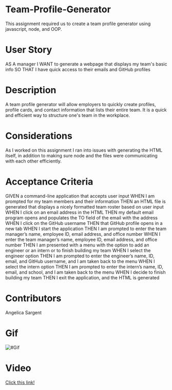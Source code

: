 # Team-Profile-Generator

This assignment required us to create a team profile generator using javascript, node, and OOP.

# User Story

AS A manager
I WANT to generate a webpage that displays my team's basic info
SO THAT I have quick access to their emails and GitHub profiles

# Description

A team profile generator will allow employers to quickly create profiles, profile cards, and contact information that lists their entire team. It is a quick and efficient way to structure one's team in the workplace.

# Considerations

As I worked on this assignment I ran into issues with generating the HTML itself, in addition to making sure node and the files were communicating with each other efficiently.

# Acceptance Criteria

GIVEN a command-line application that accepts user input
WHEN I am prompted for my team members and their information
THEN an HTML file is generated that displays a nicely formatted team roster based on user input
WHEN I click on an email address in the HTML
THEN my default email program opens and populates the TO field of the email with the address
WHEN I click on the GitHub username
THEN that GitHub profile opens in a new tab
WHEN I start the application
THEN I am prompted to enter the team manager’s name, employee ID, email address, and office number
WHEN I enter the team manager’s name, employee ID, email address, and office number
THEN I am presented with a menu with the option to add an engineer or an intern or to finish building my team
WHEN I select the engineer option
THEN I am prompted to enter the engineer’s name, ID, email, and GitHub username, and I am taken back to the menu
WHEN I select the intern option
THEN I am prompted to enter the intern’s name, ID, email, and school, and I am taken back to the menu
WHEN I decide to finish building my team
THEN I exit the application, and the HTML is generated

# Contributors

Angelica Sargent

# Gif
![#Gif](./assets/videos/gif.gif)

# Video
[Click this link!](https://drive.google.com/file/d/1A6990WAO9lkz6NQmBU8i8uat_fLcyloa/view?usp=sharing)
